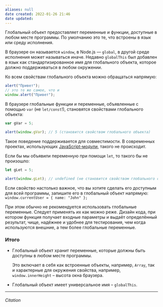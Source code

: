 ```yaml
---
aliases: null
date created: 2022-01-26 21:46
date updated:
---
```


Глобальный объект предоставляет переменные и функции, доступные в любом месте программы. По умолчанию это те, что встроены в язык или среду исполнения.

В браузере он называется `window`, в Node.js — `global`, в другой среде исполнения может называться иначе. Недавно `globalThis` был добавлен в язык как стандартизированное имя для глобального объекта, которое должно поддерживаться в любом окружении.

Ко всем свойствам глобального объекта можно обращаться напрямую:


```js
alert("Привет");
// это то же самое, что и
window.alert("Привет");
```

В браузере глобальные функции и переменные, объявленные с помощью `var` (не `let/const`!), становятся свойствами глобального объекта:

```js
var gVar = 5;

alert(window.gVar); // 5 (становится свойством глобального объекта)
```

Такое поведение поддерживается для совместимости. В современных проектах, использующих [JavaScript-модули](https://learn.javascript.ru/modules), такого не происходит.

Если бы мы объявили переменную при помощи `let`, то такого бы не произошло:


```js
let gLet = 5;

alert(window.gLet); // undefined (не становится свойством глобального объекта)
```

Если свойство настолько важное, что вы хотите сделать его доступным для всей программы, запишите его в глобальный объект напрямую: `window.currentUser = { name: "John" };`

При этом обычно не рекомендуется использовать глобальные переменные. Следует применять их как можно реже. Дизайн кода, при котором функция получает входные параметры и выдаёт определённый результат, чище, надёжнее и удобнее для тестирования, чем когда используются внешние, а тем более глобальные переменные.

### Итого
-   Глобальный объект хранит переменные, которые должны быть доступны в любом месте программы.
    
    Это включает в себя как встроенные объекты, например, `Array`, так и характерные для окружения свойства, например, `window.innerHeight` – высота окна браузера.
    
-   Глобальный объект имеет универсальное имя – `globalThis`.


---

###### Citation

